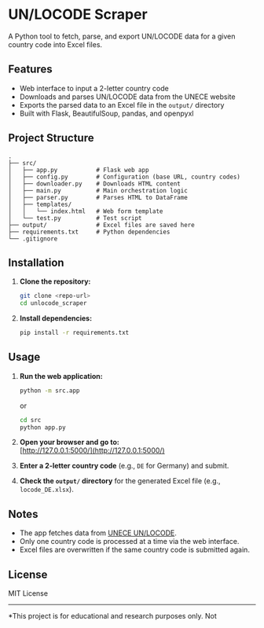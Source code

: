 # UN/LOCODE Scraper

A Python tool to fetch, parse, and export UN/LOCODE data for a given country code into Excel files.

## Features

- Web interface to input a 2-letter country code
- Downloads and parses UN/LOCODE data from the UNECE website
- Exports the parsed data to an Excel file in the `output/` directory
- Built with Flask, BeautifulSoup, pandas, and openpyxl

## Project Structure

```
.
├── src/
│   ├── app.py           # Flask web app
│   ├── config.py        # Configuration (base URL, country codes)
│   ├── downloader.py    # Downloads HTML content
│   ├── main.py          # Main orchestration logic
│   ├── parser.py        # Parses HTML to DataFrame
│   ├── templates/
│   │   └── index.html   # Web form template
│   └── test.py          # Test script
├── output/              # Excel files are saved here
├── requirements.txt     # Python dependencies
└── .gitignore
```

## Installation

1. **Clone the repository:**
   ```sh
   git clone <repo-url>
   cd unlocode_scraper
   ```

2. **Install dependencies:**
   ```sh
   pip install -r requirements.txt
   ```

## Usage

1. **Run the web application:**
   ```sh
   python -m src.app
   ```
   or
   ```sh
   cd src
   python app.py
   ```

2. **Open your browser and go to:**  
   [http://127.0.0.1:5000/](http://127.0.0.1:5000/)

3. **Enter a 2-letter country code** (e.g., `DE` for Germany) and submit.

4. **Check the `output/` directory** for the generated Excel file (e.g., `locode_DE.xlsx`).

## Notes

- The app fetches data from [UNECE UN/LOCODE](https://service.unece.org/trade/locode/).
- Only one country code is processed at a time via the web interface.
- Excel files are overwritten if the same country code is submitted again.

## License

MIT License

---

*This project is for educational and research purposes only. Not